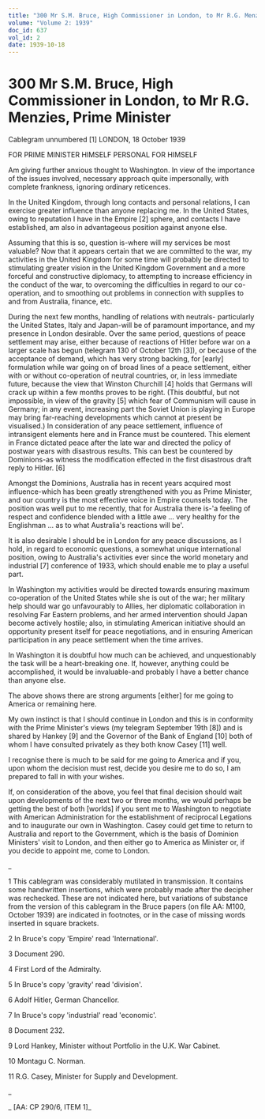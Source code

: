 ```yaml
---
title: "300 Mr S.M. Bruce, High Commissioner in London, to Mr R.G. Menzies, Prime Minister"
volume: "Volume 2: 1939"
doc_id: 637
vol_id: 2
date: 1939-10-18
---
```


# 300 Mr S.M. Bruce, High Commissioner in London, to Mr R.G. Menzies, Prime Minister

Cablegram unnumbered [1] LONDON, 18 October 1939

FOR PRIME MINISTER HIMSELF PERSONAL FOR HIMSELF

Am giving further anxious thought to Washington. In view of the importance of the issues involved, necessary approach quite impersonally, with complete frankness, ignoring ordinary reticences.

In the United Kingdom, through long contacts and personal relations, I can exercise greater influence than anyone replacing me. In the United States, owing to reputation I have in the Empire [2] sphere, and contacts I have established, am also in advantageous position against anyone else.

Assuming that this is so, question is-where will my services be most valuable? Now that it appears certain that we are committed to the war, my activities in the United Kingdom for some time will probably be directed to stimulating greater vision in the United Kingdom Government and a more forceful and constructive diplomacy, to attempting to increase efficiency in the conduct of the war, to overcoming the difficulties in regard to our co-operation, and to smoothing out problems in connection with supplies to and from Australia, finance, etc.

During the next few months, handling of relations with neutrals- particularly the United States, Italy and Japan-will be of paramount importance, and my presence in London desirable. Over the same period, questions of peace settlement may arise, either because of reactions of Hitler before war on a larger scale has begun (telegram 130 of October 12th [3]), or because of the acceptance of demand, which has very strong backing, for [early] formulation while war going on of broad lines of a peace settlement, either with or without co-operation of neutral countries, or, in less immediate future, because the view that Winston Churchill [4] holds that Germans will crack up within a few months proves to be right. (This doubtful, but not impossible, in view of the gravity [5] which fear of Communism will cause in Germany; in any event, increasing part the Soviet Union is playing in Europe may bring far-reaching developments which cannot at present be visualised.) In consideration of any peace settlement, influence of intransigent elements here and in France must be countered. This element in France dictated peace after the late war and directed the policy of postwar years with disastrous results. This can best be countered by Dominions-as witness the modification effected in the first disastrous draft reply to Hitler. [6]

Amongst the Dominions, Australia has in recent years acquired most influence-which has been greatly strengthened with you as Prime Minister, and our country is the most effective voice in Empire counsels today. The position was well put to me recently, that for Australia there is-'a feeling of respect and confidence blended with a little awe ... very healthy for the Englishman ... as to what Australia's reactions will be'.

It is also desirable I should be in London for any peace discussions, as I hold, in regard to economic questions, a somewhat unique international position, owing to Australia's activities ever since the world monetary and industrial [7] conference of 1933, which should enable me to play a useful part.

In Washington my activities would be directed towards ensuring maximum co-operation of the United States while she is out of the war; her military help should war go unfavourably to Allies, her diplomatic collaboration in resolving Far Eastern problems, and her armed intervention should Japan become actively hostile; also, in stimulating American initiative should an opportunity present itself for peace negotiations, and in ensuring American participation in any peace settlement when the time arrives.

In Washington it is doubtful how much can be achieved, and unquestionably the task will be a heart-breaking one. If, however, anything could be accomplished, it would be invaluable-and probably I have a better chance than anyone else.

The above shows there are strong arguments [either] for me going to America or remaining here.

My own instinct is that I should continue in London and this is in conformity with the Prime Minister's views (my telegram September 19th [8]) and is shared by Hankey [9] and the Governor of the Bank of England [10] both of whom I have consulted privately as they both know Casey [11] well.

I recognise there is much to be said for me going to America and if you, upon whom the decision must rest, decide you desire me to do so, I am prepared to fall in with your wishes.

If, on consideration of the above, you feel that final decision should wait upon developments of the next two or three months, we would perhaps be getting the best of both [worlds] if you sent me to Washington to negotiate with American Administration for the establishment of reciprocal Legations and to inaugurate our own in Washington. Casey could get time to return to Australia and report to the Government, which is the basis of Dominion Ministers' visit to London, and then either go to America as Minister or, if you decide to appoint me, come to London.

_

1 This cablegram was considerably mutilated in transmission. It contains some handwritten insertions, which were probably made after the decipher was rechecked. These are not indicated here, but variations of substance from the version of this cablegram in the Bruce papers (on file AA: M100, October 1939) are indicated in footnotes, or in the case of missing words inserted in square brackets.

2 In Bruce's copy 'Empire' read 'International'.

3 Document 290.

4 First Lord of the Admiralty.

5 In Bruce's copy 'gravity' read 'division'.

6 Adolf Hitler, German Chancellor.

7 In Bruce's copy 'industrial' read 'economic'.

8 Document 232.

9 Lord Hankey, Minister without Portfolio in the U.K. War Cabinet.

10 Montagu C. Norman.

11 R.G. Casey, Minister for Supply and Development.

_

_ [AA: CP 290/6, ITEM 1]_

